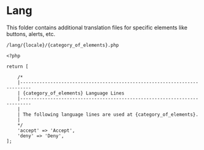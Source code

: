 # Lang
This folder contains additional translation files for specific elements like buttons, alerts, etc.

`/lang/{locale}/{category_of_elements}.php`

```
<?php

return [

    /*
    |--------------------------------------------------------------------------
    | {category_of_elements} Language Lines
    |--------------------------------------------------------------------------
    |
    | The following language lines are used at {category_of_elements}.
    |
    */
    'accept' => 'Accept',
    'deny' => 'Deny',
];
```
